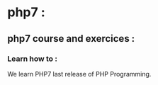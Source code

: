 # php7 :
## php7 course and exercices :
### Learn how to :
We learn PHP7 last release of PHP Programming.
